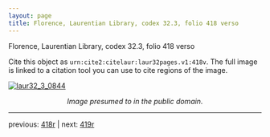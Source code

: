 ```yaml
---
layout: page
title: Florence, Laurentian Library, codex 32.3, folio 418 verso
---
```


Florence, Laurentian Library, codex 32.3, folio 418 verso

Cite this object as `urn:cite2:citelaur:laur32pages.v1:418v`.  The full image is linked to a citation tool you can use to cite regions of the image.

[![laur32_3_0844](http://www.homermultitext.org/iipsrv?IIIF=/project/homer/pyramidal/deepzoom/citelaur/laur32imgs/v1/laur32_3_0844.tif/full/800,/0/default.jpg)](http://www.homermultitext.org/ict2/?urn=urn:cite2:citelaur:laur32imgs.v1:laur32_3_0844) 

<p style="text-align: center; font-style: italic;">Image presumed to in the public domain.</p>

---

previous: [418r](../418r/) | next: [419r](../419r/)